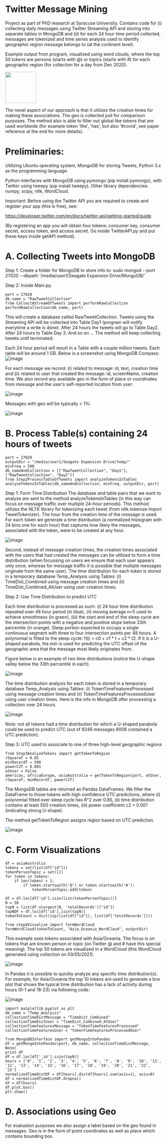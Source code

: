 # Twitter Message Mining
Project as part of PhD research at Syracuse University.
Contains code for (i) collecting daily messages using Twitter Streaming API and storing into separate tables in MongoDB and (ii) for each 24 hour time period collected, messages are tokenized and time series analysis used to identify geographic region message belongs to (at the continent level).

Example output from program, visualized using word clouds, where the top 50 tokens are persons (starts with @) or topics (starts with #) for each geographic region (for collection for a day from Dec 2020).

<img src="https://user-images.githubusercontent.com/80060152/110036463-0bbd4e00-7d0b-11eb-958d-e9732843b81b.png" width="100">

The novel aspect of our approach is that it utilizes the creation times for making these associations. The geo is collected just for comparison purposes. The method also is able to filter out global like tokens that are used worldwide (for example token 'the', 'has', but also '#covid', see paper reference at the end for more details).

# Preliminaries:

Utilizing Ubuntu operating system, MongoDB for storing Tweets, Python 3.x as the programming language.

Python interfaces with MongoDB using pymongo (pip install pymongo), with Twitter using tweepy (pip install tweepy). Other library dependencies: numpy, scipy, nltk, WordCloud.

Important:
Before using the Twitter API you are required to create and register your app (this is free), see:

https://developer.twitter.com/en/docs/twitter-api/getting-started/guide

(By registering an app you will obtain four tokens: consumer key, consumer secret, access token, and access secret. Go inside TwitterAPI.py and put these keys inside getAPI method).

# A. Collecting Tweets into MongoDB

Step 1:
Create a folder for MongoDB to store info to:
sudo mongod --port 27020 --dbpath '/media/user1/Seagate Expansion Drive/MongoDB/'

Step 2:
Inside Main.py:

    port = 27020
    db_name = "RawTweetCollection"
    from CollectAStreamOfTweets import performRawCollection
    performRawCollection(db_name, port)

This will create a database called  RawTweetCollection. Tweets using the Streaming API will be collected into Table Day1 (program will notify everytime a write is done). After 24 hours the tweets will go to Table Day2. After 24 hours to Table Day 3. And so on …
The method will keep collecting tweets until terminated.

Each 24 hour period will result in a Table with a couple million tweets. Each table will be around 1 GB.
Below is a screenshot using MongoDB Compass:
![image](https://user-images.githubusercontent.com/80060152/110038400-b5054380-7d0d-11eb-9c4d-d196de3050cb.png)

For each message we record: (i) related to message: id, text, creation time and (ii) related to user that created the message: id, screenName, creation time. We also record any available geo in the form of place or coordinates from message and the user’s self-reported location from user:

![image](https://user-images.githubusercontent.com/80060152/110140965-a74dcd80-7da2-11eb-9ae5-893aa59e2952.png)

Messages with geo will be typically < 1%:

![image](https://user-images.githubusercontent.com/80060152/110141459-2b07ba00-7da3-11eb-85bf-b7d0792e8d76.png)

# B. Process Table(s) containing 24 hours of tweets

    port = 27020
    outputDir = "/media/user1/Seagate Expansion Drive/temp/"
    minFreq = 500
    db_nameAndCollection = [["RawTweetCollection", "Day1"], ["RawTweetCollection", "Day2"]]
    from Step2ProcessTableOfTweets import analyzeTokensInTables
    analyzeTokensInTables(db_nameAndCollection, minFreq, outputDir, port)

Step 1: Form Time Distribution
The database and table pairs that we want to analyze are sent to the method analyzeTokensInTables (in this way can focus on message traffic over multiple 24-hour periods). This method utilizes the NLTK library for tokenizing each tweet (from nltk.tokenize import TweetTokenizer). The hour from the creation time of the message is used. For each token we generate a time distribution (a normalized histogram with 24 bins one for each hour) that captures how likely the messages, associated with the token, were to be created at any hour.

![image](https://user-images.githubusercontent.com/80060152/110215537-59a39480-7e78-11eb-89bf-2fe6d028995d.png)

Second, instead of message creation times, the creation times associated with the users that had created the messages can be utilized to form a time distribution (when focussing on users we ensure that each user appears only once; whereas for message traffic it is possible that multiple messages originate from the same user). The time distribution for each token is stored in a temporary database Temp_Analysis using Tables: (i) TimeDist_Combined using message creation times and (ii) TimeDist_Combined_AtUser using user creation times.

Step 2: Use Time Distribution to predict UTC

Each time distribution is processed as such: (i) 24 hour time distribution repeated over 48 hour period (in blue), (ii) moving average n=5 used to achieve smoothness (in green), (iii) the start and end of the sleep cycle are the intersection points with a negative and positive slope below 33th percentile (in orange). Sleep portion expected to occupy a single continuous segment with three to four intersection points per 48 hours. A polynomial is fitted to the sleep cycle: f(t) = c0 + c1 * t + c2 * t2. If it is a U-shaped parabola, the min is used for predicting the UTC offset of the geographic area that the message most likely originates from.

Figure below is an example of two time distributions (notice the U-shape valley below the 33th percentile in each).

![image](https://user-images.githubusercontent.com/80060152/110045806-3a422580-7d19-11eb-8c29-c8e864ba3447.png)

The time distribution analysis for each token is stored in a temporary database Temp_Analysis using Tables: (i) TokenTimeFeaturesProcessed using message creation times and (ii) TokenTimeFeaturesProcessedUser using user creation times. Here is the info in MongoDB after processing a collection over 24 hours.

![image](https://user-images.githubusercontent.com/80060152/110257922-0c095380-7f6e-11eb-8337-59a4418c8411.png)

Note: not all tokens had a time distribution for which a U-shaped parabola could be used to predict UTC (out of 9246 messages 8008 contained a UTC prediction).

Step 3: UTC used to associate to one of three high-level geographic regions

    from Step3AnalyzeTokens import getTokenToRegion
    rSquareT = 0.85
    minRecordT = 500
    powerC2T = 0.001
    atUser = False
    americas, africaEurope, asiaAustralia = getTokenToRegion(port, atUser, rSquareT, minRecordT, powerC2T)

The MongoDB tables are returned as Pandas DataFrames. We filter the DataFrame to those tokens with high confidence UTC predictions, where (i) polynomial fitted over sleep cycle has R^2 over 0.85, (ii) time distribution contains at least 500 creation times, (iii) power coefficient c2 > 0.001 (indicating strong U-shape). 

The method getTokenToRegion assigns region based on UTC prediction.

![image](https://user-images.githubusercontent.com/80060152/110258307-f72dbf80-7f6f-11eb-8423-c81c5b219c67.png)

# C. Form Visualizations

    df = asiaAustralia
    tokens = set(list(df["id"]))
    tokenPersonTopic = set([])
    for token in tokens:
        if len(token) > 1:
            if token.startswith('@') or token.startswith('#'):
                tokenPersonTopic.add(token)

    df = df.loc[df['id'].isin(list(tokenPersonTopic))]
    N = 50
    topN = list(df.nlargest(N, 'totalRecords')["id"])
    topNDF = df.loc[df['id'].isin(topN)]
    tokenToCount = dict(zip(list(df["id"]), list(df['totalRecords'])))

    from step4Visualize import formWordCloud
    formWordCloud(tokenToCount, "Asia_Oceania_WordCloud", outputDir)

This example uses tokens associated with Asia/Oceania. The focus is on tokens that are known person or topic (on Twitter @ and # have this special meaning). The top 50 tokens are visualized in a WordCloud (this WordCloud generated using collection on 03/05/2021).

![image](https://user-images.githubusercontent.com/80060152/110263519-f9e6df80-7f84-11eb-8c78-047f06281619.png)

In Pandas it is possible to quickly analyze any specific time distribution(s). For example, for Asia/Oceania the top 10 tokens are used to generate a box plot that shows the typical time distribution has a lack of activity during hours (0-1 and 18-23) via following code:

![image](https://user-images.githubusercontent.com/80060152/110263117-acb63e00-7f83-11eb-8b3b-f652bcb8a1ec.png)

    import matplotlib.pyplot as plt 
    db_name = "Temp_Analysis"
    collectionTimeDistMessage = "TimeDist_Combined"
    collectionTimeDistUser = "TimeDist_Combined_AtUser"
    collectionTimeFeaturesMessage = "TokenTimeFeaturesProcessed"
    collectionTimeFeaturesUser = "TokenTimeFeaturesProcessedUser"

    from MongoDBInterface import getMongoIntoPandas
    df = getMongoIntoPandas(port, db_name, collectionTimeDistMessage, None)
    print df
    df = df.loc[df['_id'].isin(topN)]
    hours = ['0', '1', '2', '3', '4', '5', '6', '7', '8', '9', '10', '11', '12', '13', '14', '15', '16', '17', '18', '19', '20', '21', '22', '23']
    normalizedTimeDistDF = df[hours].div(df[hours].sum(axis=1), axis=0)
    df = normalizedTimeDistDF.dropna()    
    df = df[hours]
    df.plot.box()
    plt.show()

# D. Associations using Geo

For evaluation purposes we also assign a label based on the geo found in messages. Geo is in the form of point coordinates as well as place which contains bounding box.
